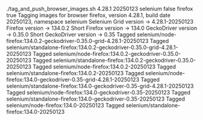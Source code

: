 ./tag_and_push_browser_images.sh 4.28.1 20250123 selenium false firefox true
Tagging images for browser firefox, version 4.28.1, build date 20250123, namespace selenium
Selenium Grid version -> 4.28.1-20250123
Firefox version -> 134.0.2
Short Firefox version -> 134.0
GeckoDriver version -> 0.35.0
Short GeckoDriver version -> 0.35
Tagged selenium/node-firefox:134.0.2-geckodriver-0.35.0-grid-4.28.1-20250123
Tagged selenium/standalone-firefox:134.0.2-geckodriver-0.35.0-grid-4.28.1-20250123
Tagged selenium/node-firefox:134.0.2-geckodriver-0.35.0-20250123
Tagged selenium/standalone-firefox:134.0.2-geckodriver-0.35.0-20250123
Tagged selenium/node-firefox:134.0.2-20250123
Tagged selenium/standalone-firefox:134.0.2-20250123
Tagged selenium/node-firefox:134.0-geckodriver-0.35-grid-4.28.1-20250123
Tagged selenium/standalone-firefox:134.0-geckodriver-0.35-grid-4.28.1-20250123
Tagged selenium/node-firefox:134.0-geckodriver-0.35-20250123
Tagged selenium/standalone-firefox:134.0-geckodriver-0.35-20250123
Tagged selenium/node-firefox:134.0-20250123
Tagged selenium/standalone-firefox:134.0-20250123

